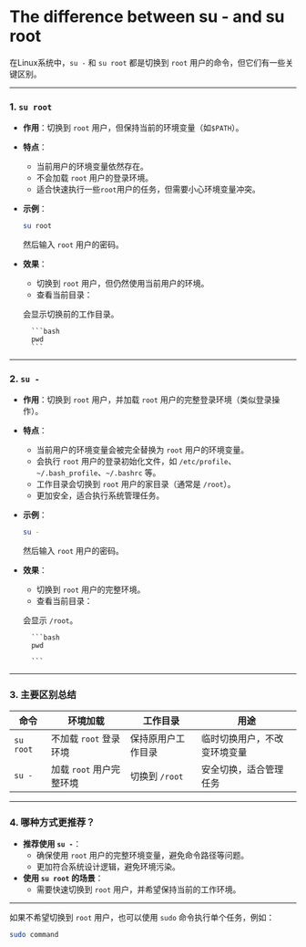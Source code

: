 # The difference between su - and su root

在Linux系统中，`su -` 和 `su root` 都是切换到 `root` 用户的命令，但它们有一些关键区别。

---

### **1. `su root`**

- **作用**：切换到 `root` 用户，但保持当前的环境变量（如`$PATH`）。
- **特点**：
    - 当前用户的环境变量依然存在。
    - 不会加载 `root` 用户的登录环境。
    - 适合快速执行一些`root`用户的任务，但需要小心环境变量冲突。
- **示例**：
    
    ```bash
    su root
    
    ```
    
    然后输入 `root` 用户的密码。
    
- **效果**：
    - 切换到 `root` 用户，但仍然使用当前用户的环境。
    - 查看当前目录：
    
    会显示切换前的工作目录。
        
        ```bash
        pwd
        ```
        

---

### **2. `su -`**

- **作用**：切换到 `root` 用户，并加载 `root` 用户的完整登录环境（类似登录操作）。
- **特点**：
    - 当前用户的环境变量会被完全替换为 `root` 用户的环境变量。
    - 会执行 `root` 用户的登录初始化文件，如 `/etc/profile`、`~/.bash_profile`、`~/.bashrc` 等。
    - 工作目录会切换到 `root` 用户的家目录（通常是 `/root`）。
    - 更加安全，适合执行系统管理任务。
- **示例**：
    
    ```bash
    su -
    
    ```
    
    然后输入 `root` 用户的密码。
    
- **效果**：
    - 切换到 `root` 用户的完整环境。
    - 查看当前目录：
    
    会显示 `/root`。
        
        ```bash
        pwd
        
        ```
        

---

### **3. 主要区别总结**

| **命令** | **环境加载** | **工作目录** | **用途** |
| --- | --- | --- | --- |
| `su root` | 不加载 `root` 登录环境 | 保持原用户工作目录 | 临时切换用户，不改变环境变量 |
| `su -` | 加载 `root` 用户完整环境 | 切换到 `/root` | 安全切换，适合管理任务 |

---

### **4. 哪种方式更推荐？**

- **推荐使用 `su -`**：
    - 确保使用 `root` 用户的完整环境变量，避免命令路径等问题。
    - 更加符合系统设计逻辑，避免环境污染。
- **使用 `su root` 的场景**：
    - 需要快速切换到 `root` 用户，并希望保持当前的工作环境。

---

如果不希望切换到 `root` 用户，也可以使用 `sudo` 命令执行单个任务，例如：

```bash
sudo command

```